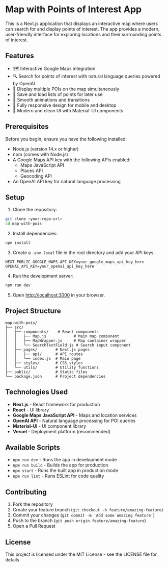 # Map with Points of Interest App

This is a Next.js application that displays an interactive map where users can search for and display points of interest. The app provides a modern, user-friendly interface for exploring locations and their surrounding points of interest.

## Features
- 🗺️ Interactive Google Maps integration
- 🔍 Search for points of interest with natural language queries powered by OpenAI
- 📍 Display multiple POIs on the map simultaneously
- 💾 Save and load lists of points for later use
- 💫 Smooth animations and transitions
- 📱 Fully responsive design for mobile and desktop
- 🎨 Modern and clean UI with Material-UI components

## Prerequisites

Before you begin, ensure you have the following installed:
- Node.js (version 14.x or higher)
- npm (comes with Node.js)
- A Google Maps API key with the following APIs enabled:
  - Maps JavaScript API
  - Places API
  - Geocoding API
- An OpenAI API key for natural language processing

## Setup

1. Clone the repository:
```bash
git clone <your-repo-url>
cd map-with-pois
```

2. Install dependencies:
```bash
npm install
```

3. Create a `.env.local` file in the root directory and add your API keys:
```
NEXT_PUBLIC_GOOGLE_MAPS_API_KEY=your_google_maps_api_key_here
OPENAI_API_KEY=your_openai_api_key_here
```

4. Run the development server:
```bash
npm run dev
```

5. Open [http://localhost:3000](http://localhost:3000) in your browser.

## Project Structure

```
map-with-pois/
├── src/
│   ├── components/    # React components
│   │   ├── Map.js            # Main map component
│   │   ├── MapWrapper.js     # Map container wrapper
│   │   └── SearchTextField.js # Search input component
│   ├── pages/        # Next.js pages
│   │   ├── api/      # API routes
│   │   └── index.js  # Main page
│   ├── styles/       # CSS styles
│   └── utils/        # Utility functions
├── public/           # Static files
└── package.json      # Project dependencies
```

## Technologies Used
- **Next.js** - React framework for production
- **React** - UI library
- **Google Maps JavaScript API** - Maps and location services
- **OpenAI API** - Natural language processing for POI queries
- **Material-UI** - UI component library
- **Vercel** - Deployment platform (recommended)

## Available Scripts

- `npm run dev` - Runs the app in development mode
- `npm run build` - Builds the app for production
- `npm start` - Runs the built app in production mode
- `npm run lint` - Runs ESLint for code quality

## Contributing

1. Fork the repository
2. Create your feature branch (`git checkout -b feature/amazing-feature`)
3. Commit your changes (`git commit -m 'Add some amazing feature'`)
4. Push to the branch (`git push origin feature/amazing-feature`)
5. Open a Pull Request

## License

This project is licensed under the MIT License - see the LICENSE file for details
